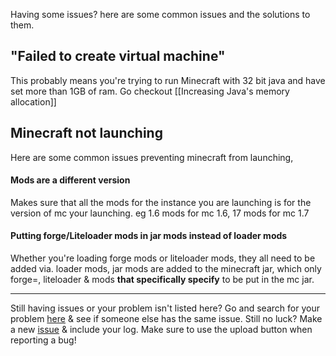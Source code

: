 Having some issues? here are some common issues and the solutions to them.

## "Failed to create virtual machine"
This probably means you're trying to run Minecraft with 32 bit java and have set more than 1GB of ram. Go checkout [[Increasing Java's memory allocation]]

## Minecraft not launching
Here are some common issues preventing minecraft from launching,

#### Mods are a different version
Makes sure that all the mods for the instance you are launching is for the version of mc your launching. eg 1.6 mods for mc 1.6, 17 mods for mc 1.7

#### Putting forge/Liteloader mods in jar mods instead of loader mods
Whether you're loading forge mods or liteloader mods, they all need to be added via. loader mods, jar mods are added to the minecraft jar, which only forge=, liteloader & mods **that specifically specify** to be put in the mc jar.

***
Still having issues or your problem isn't listed here? Go and search for your problem [here](https://github.com/MultiMC/MultiMC5/issues) & see if someone else has the same issue. Still no luck? Make a new [issue](https://github.com/MultiMC/MultiMC5/issues/new) & include your log. Make sure to use the upload button when reporting a bug!